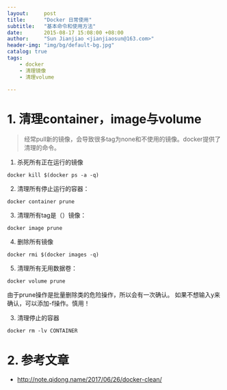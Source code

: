 ```yaml
---
layout:     post
title:      "Docker 日常使用"  
subtitle:   "基本命令和使用方法"
date:       2015-08-17 15:08:00 +08:00
author:     "Sun Jianjiao <jianjiaosun@163.com>"
header-img: "img/bg/default-bg.jpg"
catalog: true
tags:
    - docker
    - 清理镜像
    - 清理volume

---
```


# 1. 清理container，image与volume
> 经常pull新的镜像，会导致很多tag为none和不使用的镜像。docker提供了清理的命令。

1. 杀死所有正在运行的镜像
```
docker kill $(docker ps -a -q)
```

2. 清理所有停止运行的容器：

```
docker container prune
```

3. 清理所有tag是（<none>）镜像：

```
docker image prune
```

4. 删除所有镜像
```
docker rmi $(docker images -q)
```

5. 清理所有无用数据卷：
```
docker volume prune
````

由于prune操作是批量删除类的危险操作，所以会有一次确认。 如果不想输入y<CR>来确认，可以添加-f操作。慎用！

3. 清理停止的容器
```
docker rm -lv CONTAINER
```

# 2. 参考文章
- http://note.qidong.name/2017/06/26/docker-clean/